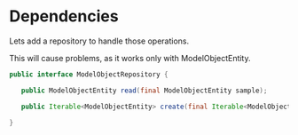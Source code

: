 # Dependencies

Lets add a repository to handle those operations.

This will cause problems, as it works only with ModelObjectEntity.

```java
public interface ModelObjectRepository {

   public ModelObjectEntity read(final ModelObjectEntity sample);

   public Iterable<ModelObjectEntity> create(final Iterable<ModelObjectEntity> sample);

}
```





